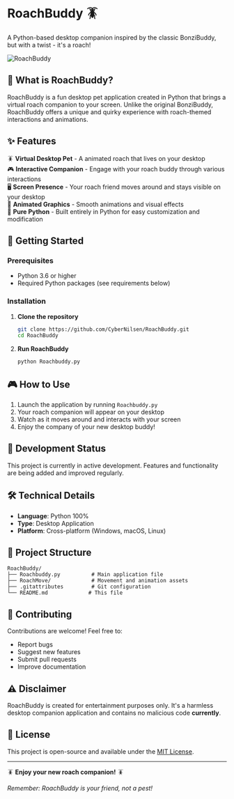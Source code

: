 # RoachBuddy 🪳

A Python-based desktop companion inspired by the classic BonziBuddy, but with a twist - it's a roach!

![RoachBuddy](https://github.com/user-attachments/assets/754b9243-5bb3-45b9-9810-a37531d1c5df)

## 🐛 What is RoachBuddy?

RoachBuddy is a fun desktop pet application created in Python that brings a virtual roach companion to your screen. Unlike the original BonziBuddy, RoachBuddy offers a unique and quirky experience with roach-themed interactions and animations.

## ✨ Features

🪳 **Virtual Desktop Pet** - A animated roach that lives on your desktop  
🎮 **Interactive Companion** - Engage with your roach buddy through various interactions  
🖥️ **Screen Presence** - Your roach friend moves around and stays visible on your desktop  
🎨 **Animated Graphics** - Smooth animations and visual effects  
🐍 **Pure Python** - Built entirely in Python for easy customization and modification  

## 🚀 Getting Started

### Prerequisites
- Python 3.6 or higher
- Required Python packages (see requirements below)

### Installation

1. **Clone the repository**
   ```bash
   git clone https://github.com/CyberNilsen/RoachBuddy.git
   cd RoachBuddy
   ```

2. **Run RoachBuddy**
   ```bash
   python Roachbuddy.py
   ```

## 🎮 How to Use

1. Launch the application by running `Roachbuddy.py`
2. Your roach companion will appear on your desktop
3. Watch as it moves around and interacts with your screen
4. Enjoy the company of your new desktop buddy!

## 🔧 Development Status

This project is currently in active development. Features and functionality are being added and improved regularly.

## 🛠️ Technical Details

- **Language**: Python 100%
- **Type**: Desktop Application
- **Platform**: Cross-platform (Windows, macOS, Linux)

## 📁 Project Structure

```
RoachBuddy/
├── Roachbuddy.py          # Main application file
├── RoachMove/             # Movement and animation assets
├── .gitattributes         # Git configuration
└── README.md             # This file
```

## 🤝 Contributing

Contributions are welcome! Feel free to:
- Report bugs
- Suggest new features
- Submit pull requests
- Improve documentation

## ⚠️ Disclaimer

RoachBuddy is created for entertainment purposes only. It's a harmless desktop companion application and contains no malicious code **currently**.

## 📜 License

This project is open-source and available under the [MIT License](LICENSE).

---

🪳 **Enjoy your new roach companion!** 🪳

*Remember: RoachBuddy is your friend, not a pest!*
